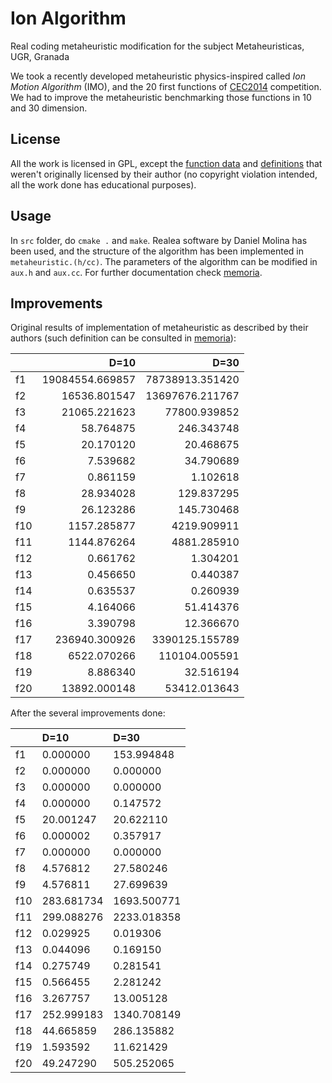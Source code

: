 # Ion Algorithm

Real coding metaheuristic modification for the subject Metaheuristicas, UGR, Granada

We took a recently developed metaheuristic physics-inspired called *Ion Motion Algorithm* (IMO), and the 20 first functions of [CEC2014](http://www.ntu.edu.sg/home/EPNSugan/index_files/CEC2014/CEC2014.htm) competition. We had to improve the metaheuristic benchmarking those functions in 10 and 30 dimension.


## License
All the work is licensed in GPL, except the [function data](src/cec2014_data) and [definitions](src/cec2014_func.cpp) that weren't originally licensed by their author (no copyright violation intended, all the work done has educational purposes).

## Usage
In `src` folder, do `cmake .` and `make`. Realea software by Daniel Molina has been used, and the structure of the algorithm has been implemented in `metaheuristic.(h/cc)`. The parameters of the algorithm can be modified in `aux.h` and `aux.cc`. For further documentation check [memoria](doc/memoria.tex).

## Improvements

Original results of implementation of metaheuristic as described by their authors (such definition can be consulted in [memoria](doc/memoria.tex)):



||**D=10**|**D=30**|
|:--|-------:|-------:|
|f1|19084554.669857|78738913.351420|
|f2|16536.801547|13697676.211767|
|f3|21065.221623|77800.939852|
|f4|58.764875|246.343748|
|f5|20.170120|20.468675|
|f6|7.539682|34.790689|
|f7|0.861159|1.102618|
|f8|28.934028|129.837295|
|f9|26.123286|145.730468|
|f10|1157.285877|4219.909911|
|f11|1144.876264|4881.285910|
|f12|0.661762|1.304201|
|f13|0.456650|0.440387|
|f14|0.635537|0.260939|
|f15|4.164066|51.414376|
|f16|3.390798|12.366670|
|f17|236940.300926|3390125.155789|
|f18|6522.070266|110104.005591|
|f19|8.886340|32.516194|
|f20|13892.000148|53412.013643|

After the several improvements done:

||**D=10**|**D=30**|
|:--|:-------|:-------|
|f1|0.000000|153.994848|
|f2|0.000000|0.000000|
|f3|0.000000|0.000000|
|f4|0.000000|0.147572|
|f5|20.001247|20.622110|
|f6|0.000002|0.357917|
|f7|0.000000|0.000000|
|f8|4.576812|27.580246|
|f9|4.576811|27.699639|
|f10|283.681734|1693.500771|
|f11|299.088276|2233.018358|
|f12|0.029925|0.019306|
|f13|0.044096|0.169150|
|f14|0.275749|0.281541|
|f15|0.566455|2.281242|
|f16|3.267757|13.005128|
|f17|252.999183|1340.708149|
|f18|44.665859|286.135882|
|f19|1.593592|11.621429|
|f20|49.247290|505.252065|
